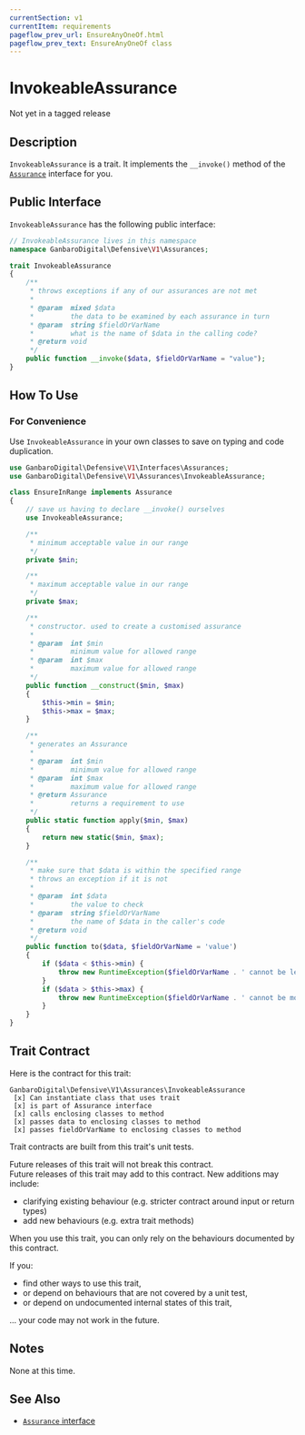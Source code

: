 ```yaml
---
currentSection: v1
currentItem: requirements
pageflow_prev_url: EnsureAnyOneOf.html
pageflow_prev_text: EnsureAnyOneOf class
---
```


# InvokeableAssurance

<div class="callout warning" markdown="1">
Not yet in a tagged release
</div>

## Description

`InvokeableAssurance` is a trait. It implements the `__invoke()` method of the [`Assurance`](../Interfaces/Assurance.html) interface for you.

## Public Interface

`InvokeableAssurance` has the following public interface:

```php
// InvokeableAssurance lives in this namespace
namespace GanbaroDigital\Defensive\V1\Assurances;

trait InvokeableAssurance
{
    /**
     * throws exceptions if any of our assurances are not met
     *
     * @param  mixed $data
     *         the data to be examined by each assurance in turn
     * @param  string $fieldOrVarName
     *         what is the name of $data in the calling code?
     * @return void
     */
    public function __invoke($data, $fieldOrVarName = "value");
}
```

## How To Use

### For Convenience

Use `InvokeableAssurance` in your own classes to save on typing and code duplication.

```php
use GanbaroDigital\Defensive\V1\Interfaces\Assurances;
use GanbaroDigital\Defensive\V1\Assurances\InvokeableAssurance;

class EnsureInRange implements Assurance
{
    // save us having to declare __invoke() ourselves
    use InvokeableAssurance;

    /**
     * minimum acceptable value in our range
     */
    private $min;

    /**
     * maximum acceptable value in our range
     */
    private $max;

    /**
     * constructor. used to create a customised assurance
     *
     * @param  int $min
     *         minimum value for allowed range
     * @param  int $max
     *         maximum value for allowed range
     */
    public function __construct($min, $max)
    {
        $this->min = $min;
        $this->max = $max;
    }

    /**
     * generates an Assurance
     *
     * @param  int $min
     *         minimum value for allowed range
     * @param  int $max
     *         maximum value for allowed range
     * @return Assurance
     *         returns a requirement to use
     */
    public static function apply($min, $max)
    {
        return new static($min, $max);
    }

    /**
     * make sure that $data is within the specified range
     * throws an exception if it is not
     *
     * @param  int $data
     *         the value to check
     * @param  string $fieldOrVarName
     *         the name of $data in the caller's code
     * @return void
     */
    public function to($data, $fieldOrVarName = 'value')
    {
        if ($data < $this->min) {
            throw new RuntimeException($fieldOrVarName . ' cannot be less than ' . $this->min);
        }
        if ($data > $this->max) {
            throw new RuntimeException($fieldOrVarName . ' cannot be more than ' . $this->max);
        }
    }
}
```

## Trait Contract

Here is the contract for this trait:

    GanbaroDigital\Defensive\V1\Assurances\InvokeableAssurance
     [x] Can instantiate class that uses trait
     [x] is part of Assurance interface
     [x] calls enclosing classes to method
     [x] passes data to enclosing classes to method
     [x] passes fieldOrVarName to enclosing classes to method

Trait contracts are built from this trait's unit tests.

<div class="callout success">
Future releases of this trait will not break this contract.
</div>

<div class="callout info" markdown="1">
Future releases of this trait may add to this contract. New additions may include:

* clarifying existing behaviour (e.g. stricter contract around input or return types)
* add new behaviours (e.g. extra trait methods)
</div>

<div class="callout warning" markdown="1">
When you use this trait, you can only rely on the behaviours documented by this contract.

If you:

* find other ways to use this trait,
* or depend on behaviours that are not covered by a unit test,
* or depend on undocumented internal states of this trait,

... your code may not work in the future.
</div>

## Notes

None at this time.

## See Also

* [`Assurance` interface](../Interfaces/Assurance.html)
